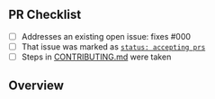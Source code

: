 <!-- 👋 Hi, thanks for sending a PR to middyfied-lambda-handler! 💖
Please fill out all fields below and make sure each item is true and [x] checked.
Otherwise we may not be able to review your PR. -->

## PR Checklist

- [ ] Addresses an existing open issue: fixes #000
- [ ] That issue was marked as [`status: accepting prs`](https://github.com/JohannesKonings/middyfied-lambda-handler/issues?q=is%3Aopen+is%3Aissue+label%3A%22status%3A+accepting+prs%22)
- [ ] Steps in [CONTRIBUTING.md](https://github.com/JohannesKonings/middyfied-lambda-handler/blob/main/.github/CONTRIBUTING.md) were taken

## Overview

<!-- Description of what is changed and how the code change does that. -->
